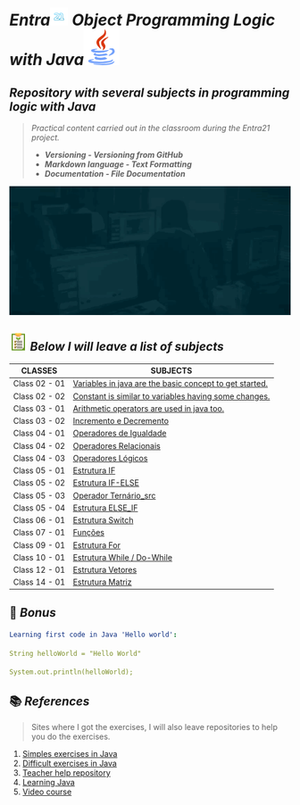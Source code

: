 # _Entra![](./entra21numero.png) Object Programming Logic with Java![](./java_icone.png)_

## _Repository with several subjects in programming logic with Java_

> _Practical content carried out in the classroom during the Entra21 project._
>
> - **_Versioning - Versioning from GitHub_**
> - **_Markdown language - Text Formatting_**
> - **_Documentation - File Documentation_**

![Gif Entra21](https://raw.githubusercontent.com/seiler-emerson/Entra21_Logica_Java_2022/main/gif/entra21.gif)

## ![](/lista_green.png) _Below I will leave a list of subjects_

| CLASSES | SUBJECTS |
|------|---------|
|Class 02 - 01|[Variables in java are the basic concept to get started.](./Aula%2002%20-%2001%20-%20Variaveis/)                                    
|Class 02 - 02|[Constant is similar to variables having some changes.](./Aula%2002%20-%2002%20-%20Constantes/)
|Class 03 - 01|[Arithmetic operators are used in java too.](./Aula%2003%20-%2001%20-%20Operadores%20Aritméticos/)
|Class 03 - 02|[Incremento e Decremento](./Aula%2003%20-%2002%20-%20Incremente%20e%20Decremento/)
|Class 04 - 01|[Operadores de Igualdade](./Aula%2004%20-%2001%20-%20Operadores%20de%20Igualdade/)
|Class 04 - 02|[Operadores Relacionais](./Aula%2004%20-%2002%20-%20Operadores%20Relacionais/)
|Class 04 - 03|[Operadores Lógicos](./Aula%2004%20-%2003%20-%20Operadores%20Lógicos/)
|Class 05 - 01|[Estrutura IF](./Aula%2005%20-%2001%20-%20IF/)
|Class 05 - 02|[Estrutura IF-ELSE](./Aula%2005%20-%2002%20-%20IF_ELSE/)
|Class 05 - 03|[Operador Ternário_src](./Aula%2005%20-%2003%20-%20Operador%20Ternário_src/)
|Class 05 - 04|[Estrutura ELSE_IF](./Aula%2005%20-%2004%20-%20ELSE_IF/)
|Class 06 - 01|[Estrutura Switch](./Aula%2006%20-%2001%20-%20Switch/)
|Class 07 - 01|[Funções](./Aula%2007%20-%2001%20-%20Funções/)
|Class 09 - 01|[Estrutura For](./Aula%2009%20-%2001%20-%20FOR/)
|Class 10 - 01|[Estrutura While / Do-While](./Aula%2010%20-%2001%20-%20Estrutura%20While/)
|Class 12 - 01|[Estrutura Vetores](./Aula%2012%20-%2001%20-%20Estrutura%20Vetores/)
|Class 14 - 01|[Estrutura Matriz](./Aula%2014%20-%2001%20-%20%20Matriz/)

## 🎫 _Bonus_

```yaml
Learning first code in Java 'Hello world':

String helloWorld = "Hello World"

System.out.println(helloWorld);
```

## 📚 _References_ 

> Sites where I got the exercises, I will also leave repositories to help you do the exercises.

1. [Simples exercises in Java](https://github.com/ArthurEstevan/Exercise_in_Java)
2. [Difficult exercises in Java](http://algoritmo.wikidot.com/exercicios1)
3. [Teacher help repository](https://github.com/oliota/entra21-aulas-logica-java)
4. [Learning Java](https://www.w3schools.com/java/default.asp)
5. [Video course](https://www.youtube.com/watch?v=nIHq1MtJaKs&list=PLHz_AreHm4dm6wYOIW20Nyg12TAjmMGT-)
